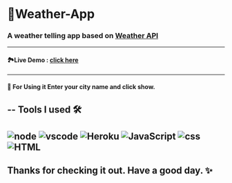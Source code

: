 # :sunrise_over_mountains:Weather-App
### A weather telling app based on [Weather API](https://openweathermap.org/api)
---
#### :national_park:Live Demo : [click here](https://afternoon-ravine-62825.herokuapp.com/)
---
#### :pushpin: For Using it Enter your city name and click show.
--
**Tools I used** 🛠 <br/>
--
![node](https://img.shields.io/badge/Node.js-339933?style=for-the-badge&logo=nodedotjs&logoColor=white) ![vscode](https://img.shields.io/badge/Visual_Studio_Code-0078D4?style=for-the-badge&logo=visual%20studio%20code&logoColor=white) ![Heroku](https://img.shields.io/badge/Heroku-430098?style=for-the-badge&logo=heroku&logoColor=white) ![JavaScript](https://img.shields.io/badge/JavaScript-323330?style=for-the-badge&logo=javascript&logoColor=F7DF1E) ![css](https://img.shields.io/badge/CSS3-1572B6?style=for-the-badge&logo=css3&logoColor=white) ![HTML](https://img.shields.io/badge/HTML5-E34F26?style=for-the-badge&logo=html5&logoColor=white)
---
Thanks for checking it out. Have a good day. ✨
---
